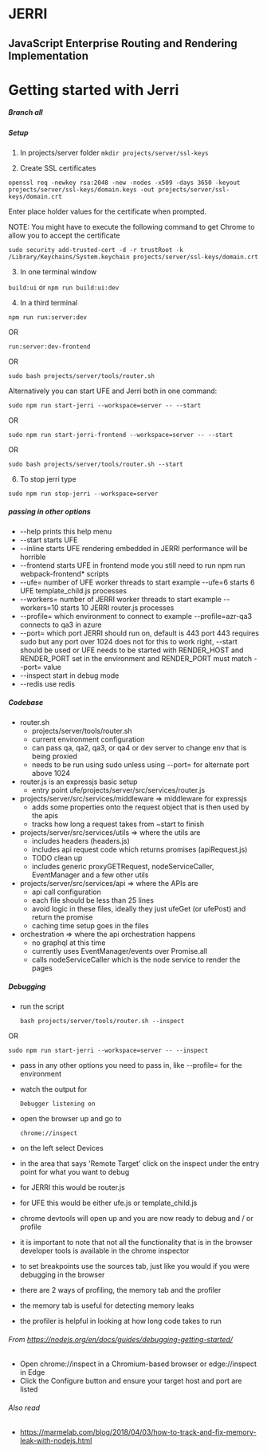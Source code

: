 # JERRI

## JavaScript Enterprise Routing and Rendering Implementation

# Getting started with Jerri

##### Branch all

##### Setup

1. In projects/server folder `mkdir projects/server/ssl-keys`

2. Create SSL certificates

`openssl req -newkey rsa:2048 -new -nodes -x509 -days 3650 -keyout projects/server/ssl-keys/domain.keys -out projects/server/ssl-keys/domain.crt`

Enter place holder values for the certificate when prompted.

NOTE: You might have to execute the following command to get Chrome to allow you to accept the certificate

`sudo security add-trusted-cert -d -r trustRoot -k /Library/Keychains/System.keychain projects/server/ssl-keys/domain.crt`

3. In one terminal window

`build:ui` or `npm run build:ui:dev`

4. In a third terminal

`npm run run:server:dev`

OR

`run:server:dev-frontend`

OR

`sudo bash projects/server/tools/router.sh`

Alternatively you can start UFE and Jerri both in one command:

`sudo npm run start-jerri --workspace=server -- --start`

OR

`sudo npm run start-jerri-frontend --workspace=server -- --start`

OR

`sudo bash projects/server/tools/router.sh --start `

6. To stop jerri type

`sudo npm run stop-jerri --workspace=server`

##### passing in other options

-   --help prints this help menu
-   --start starts UFE
-   --inline starts UFE rendering embedded in JERRI
    performance will be horrible
-   --frontend starts UFE in frontend mode
    you still need to run npm run webpack-frontend\* scripts
-   --ufe= number of UFE worker threads to start
    example --ufe=6 starts 6 UFE template_child.js processes
-   --workers= number of JERRI worker threads to start
    example --workers=10 starts 10 JERRI router.js processes
-   --profile= which environment to connect to
    example --profile=azr-qa3 connects to qa3 in azure
-   --port= which port JERRI should run on, default is 443
    port 443 requires sudo but any port over 1024 does not
    for this to work right, --start should be used
    or UFE needs to be started with RENDER_HOST and RENDER_PORT
    set in the environment and RENDER_PORT must match --port= value
-   --inspect start in debug mode
-   --redis use redis

##### Codebase

-   router.sh
    -   projects/server/tools/router.sh
    -   current environment configuration
    -   can pass qa, qa2, qa3, or qa4 or dev server to change env that is being proxied
    -   needs to be run using sudo unless using --port= for alternate port above 1024
-   router.js is an expressjs basic setup
    -   entry point ufe/projects/server/src/services/router.js
-   projects/server/src/services/middleware => middleware for expressjs
    -   adds some properties onto the request object that is then used by the apis
    -   tracks how long a request takes from ~start to finish
-   projects/server/src/services/utils => where the utils are
    -   includes headers (headers.js)
    -   includes api request code which returns promises (apiRequest.js)
    -   TODO clean up
    -   includes generic proxyGETRequest, nodeServiceCaller, EventManager and a few other utils
-   projects/server/src/services/api => where the APIs are
    -   api call configuration
    -   each file should be less than 25 lines
    -   avoid logic in these files, ideally they just ufeGet (or ufePost) and return the promise
    -   caching time setup goes in the files
-   orchestration => where the api orchestration happens
    -   no graphql at this time
    -   currently uses EventManager/events over Promise.all
    -   calls nodeServiceCaller which is the node service to render the pages

##### Debugging

-   run the script

    `bash projects/server/tools/router.sh --inspect`

OR

`sudo npm run start-jerri --workspace=server -- --inspect`

-   pass in any other options you need to pass in, like --profile= for the environment
-   watch the output for

    `Debugger listening on`

-   open the browser up and go to

    `chrome://inspect`

-   on the left select Devices
-   in the area that says 'Remote Target' click on the inspect under the entry point for what you want to debug
-   for JERRI this would be router.js
-   for UFE this would be either ufe.js or template_child.js
-   chrome devtools will open up and you are now ready to debug and / or profile
-   it is important to note that not all the functionality that is in the browser developer tools is available in the chrome inspector
-   to set breakpoints use the sources tab, just like you would if you were debugging in the browser
-   there are 2 ways of profiling, the memory tab and the profiler
-   the memory tab is useful for detecting memory leaks
-   the profiler is helpful in looking at how long code takes to run

###### From https://nodejs.org/en/docs/guides/debugging-getting-started/

-   Open chrome://inspect in a Chromium-based browser or edge://inspect in Edge
-   Click the Configure button and ensure your target host and port are listed

###### Also read

-   https://marmelab.com/blog/2018/04/03/how-to-track-and-fix-memory-leak-with-nodejs.html
